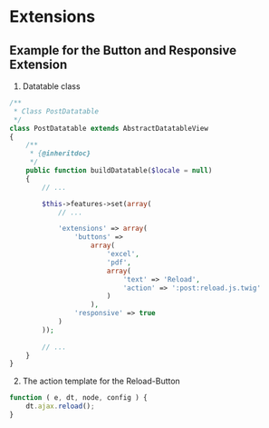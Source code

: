 # Extensions

## Example for the Button and Responsive Extension

1. Datatable class

```php
/**
 * Class PostDatatable
 */
class PostDatatable extends AbstractDatatableView
{
    /**
     * {@inheritdoc}
     */
    public function buildDatatable($locale = null)
    {
        // ...

        $this->features->set(array(
            // ...

            'extensions' => array(
                'buttons' =>
                    array(
                        'excel',
                        'pdf',
                        array(
                            'text' => 'Reload',
                            'action' => ':post:reload.js.twig'
                        )
                    ),
                'responsive' => true
            )
        ));
        
        // ...
    }
}
```

2. The action template for the Reload-Button

```js
function ( e, dt, node, config ) {
    dt.ajax.reload();
}
```
